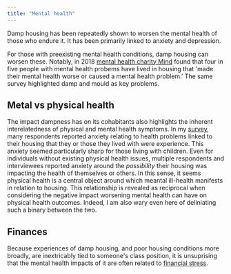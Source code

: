 ```yaml
---
title: "Mental health"
---
```


Damp housing has been repeatedly shown to worsen the mental health of those who endure it. It has been primarily linked to anxiety and depression. 

For those with preexisting mental health conditions, damp housing can worsen these. Notably, in 2018 <a href="https://www.mind.org.uk/news-campaigns/news/four-in-five-people-with-mental-health-problems-say-their-housing-has-made-their-mental-health-worse/" target="_blank">mental health charity Mind</a> found that four in five people with mental health probems have lived in housing that 'made their mental health worse or caused a mental health problem.’ The same survey highlighted damp and mould as key problems. 

## Metal vs physical health

The impact dampness has on its cohabitants also highlights the inherent interelatedness of physical and mental health symptoms. In my [survey](Survey), many respondents reported anxiety relating to health problems linked to their housing that they or those they lived with were experience. This anxiety seemed particularly sharp for those living with children. 
Even for individuals without existing physical health issues, multiple respondents and interviewees reported anxiety around the *possibility* their housing was impacting the health of themselves or others. In this sense, it seems physical health is a central object  around which meantal ill-health manifests in relation to housing. This relationship is revealed as reciprocal when considering the negative impact worsening mental health can have on physical health outcomes. Indeed, I am also wary even here of deliniating such a binary between the two.  

## Finances

Because experiences of damp housing, and poor housing conditions more broadly, are  inextricably tied to someone's class position, it is unsuprising that the mental health impacts of it are often related to [financial stress](cause-effect-affect/finances).

